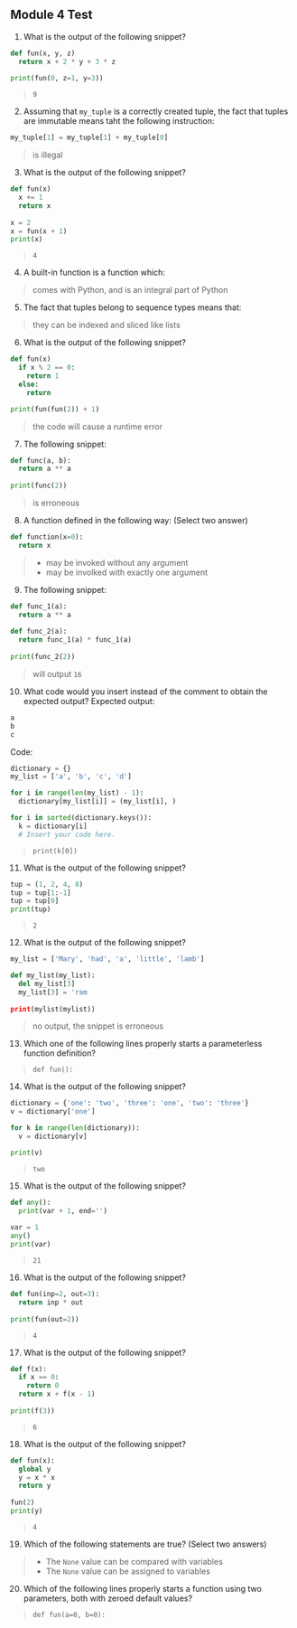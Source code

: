 ## Module 4 Test

1. What is the output of the following snippet?
```python
def fun(x, y, z)
  return x + 2 * y + 3 * z
  
print(fun(0, z=1, y=3))
```
> `9`

2. Assuming that `my_tuple` is a correctly created tuple, the fact that tuples are immutable means taht the following instruction:
```python
my_tuple[1] = my_tuple[1] + my_tuple[0]
```
> is illegal

3. What is the output of the following snippet?
```python
def fun(x)
  x += 1
  return x
  
x = 2
x = fun(x + 1)
print(x)
```
> `4`

4. A built-in function is a function which:
> comes with Python, and is an integral part of Python

5. The fact that tuples belong to sequence types means that:
> they can be indexed and sliced like lists

6. What is the output of the following snippet?
```python
def fun(x)
  if x % 2 == 0:
    return 1
  else:
    return

print(fun(fun(2)) + 1)
```
> the code will cause a runtime error

7. The following snippet:
```python
def func(a, b):
  return a ** a
  
print(func(2))
```
> is erroneous

8. A function defined in the following way: (Select two answer)
```python
def function(x=0):
  return x
```
> - may be invoked without any argument
> - may be involked with exactly one argument

9. The following snippet:
```python
def func_1(a):
  return a ** a
  
def func_2(a):
  return func_1(a) * func_1(a)
  
print(func_2(2))
```
> will output `16`

10. What code would you insert instead of the comment to obtain the expected output?
Expected output:
```python
a
b
c
```
Code:
```python
dictionary = {}
my_list = ['a', 'b', 'c', 'd']

for i in range(len(my_list) - 1):
  dictionary[my_list[i]] = (my_list[i], )

for i in sorted(dictionary.keys()):
  k = dictionary[i]
  # Insert your code here.
```
> `print(k[0])`

11. What is the output of the following snippet?
```python
tup = (1, 2, 4, 8)
tup = tup[1:-1]
tup = tup[0]
print(tup)
```
> `2`

12. What is the output of the following snippet?
```python
my_list = ['Mary', 'had', 'a', 'little', 'lamb']

def my_list(my_list):
  del my_list[3]
  my_list[3] = 'ram
  
print(mylist(mylist))
```
> no output, the snippet is erroneous

13. Which one of the following lines properly starts a parameterless function definition?
> `def fun():`

14. What is the output of the following snippet?
```python
dictionary = {'one': 'two', 'three': 'one', 'two': 'three'}
v = dictionary['one']

for k in range(len(dictionary)):
  v = dictionary[v]

print(v)
```
> `two`

15. What is the output of the following snippet?
```python
def any():
  print(var + 1, end='')
  
var = 1
any()
print(var)
```
> `21`

16. What is the output of the following snippet?
```python
def fun(inp=2, out=3):
  return inp * out
  
print(fun(out=2))
```
> `4`

17. What is the output of the following snippet?
```python
def f(x):
  if x == 0:
    return 0
  return x + f(x - 1)
  
print(f(3))
```
> `6`

18. What is the output of the following snippet?
```python
def fun(x):
  global y
  y = x * x
  return y
  
fun(2)
print(y)
```
> `4`

19. Which of the following statements are true? (Select two answers)
> - The `None` value can be compared with variables
> - The `None` value can be assigned to variables

20. Which of the following lines properly starts a function using two parameters, both with zeroed default values?
> `def fun(a=0, b=0):`
